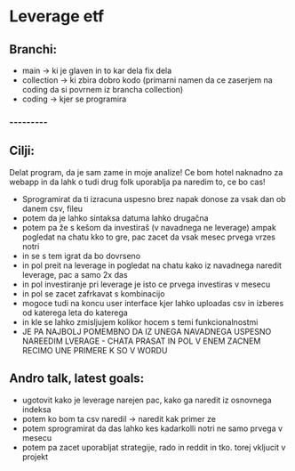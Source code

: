 # Leverage etf

## Branchi:
- main -> ki je glaven in to kar dela fix dela
- collection -> ki zbira dobro kodo (primarni namen da ce zaserjem na coding da si povrnem iz brancha collection)
- coding -> kjer se programira

### ---------

## Cilji:
Delat program, da je sam zame in moje analize! Ce bom hotel naknadno za webapp in da lahk o tudi drug folk uporablja pa naredim to, ce bo cas!
- Sprogramirat da ti izracuna uspesno brez napak donose za vsak dan ob danem csv, fileu
- potem da je lahko sintaksa datuma lahko drugačna
- potem pa že s kešom da investiraš (v navadnega ne leverage) ampak pogledat na chatu kko to gre, pac zacet da vsak mesec prvega vrzes notri
- in se s tem igrat da bo dovrseno
- in pol preit na leverage in pogledat na chatu kako iz navadnega naredit leverage, pac a samo 2x das 
- in pol investiranje pri leverage je isto ce prvega investiras v mesecu
- in pol se zacet zafrkavat s kombinacijo
- mogoce tudi na koncu user interface kjer lahko uploadas csv in izberes od katerega leta do katerega
- in kle se lahko zmisljujem kolikor hocem s temi funkcionalnostmi
- JE PA NAJBOLJ POMEMBNO DA IZ UNEGA NAVADNEGA USPESNO NAREEDIM LVERAGE - CHATA PRASAT IN POL V ENEM ZACNEM RECIMO UNE PRIMERE K SO V WORDU


## Andro talk, latest goals:
- ugotovit kako je leverage narejen pac, kako ga naredit iz osnovnega indeksa
- potem ko bom ta csv naredil -> naredit kak primer ze
- potem sprogramirat da das lahko kes kadarkolli notri ne samo prvega v mesecu
- potem pa zacet uporabljat strategije, rado in reddit in tko. torej vkljucit v projekt